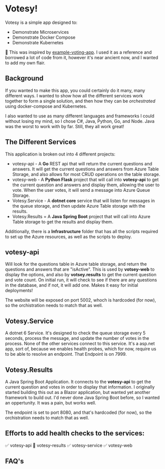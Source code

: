 # Votesy!

Votesy is a simple app designed to:
* Demonstrate Microservices
* Demonstrate Docker Compose
* Demonstrate Kubernetes


🚀 This was inspired by [example-voting-app](https://github.com/dockersamples/example-voting-app). I used it as a reference and borrowed a lot of code from it, however it's near ancient now, and I wanted to add my own flair.

## Background

If you wanted to make this app, you could certainly do it many, many different ways. I wanted to show how all the different services work together to form a single solution, and then how they can be *orchestrated* using docker-compose and Kubernetes.

I also wanted to use as many different languages and frameworks I could without losing my mind, so I chose C#, Java, Python, Go, and Node. Java was the worst to work with by far. Still, they all work great!

## The Different Services

This application is broken out into 4 different projects:
* votesy-api - A **Go** REST api that will return the current questions and answers. It will get the current questions and answers from Azure Table Storage, and also allows for most CRUD operations on the table storage.
* votesy-web - A **Python Flask** project that will call into **votesy-api** to get the current question and answers and display them, allowing the user to vote. When the user votes, it will send a message into Azure Queue Storage.
* Votesy.Service - A **dotnet core** service that will listen for messages in the queue storage, and then update Azure Table storage with the results.
* Votesy.Results = A **Java Spring Boot** project that will call into Azure Table storage to get the results and display them.

Additionally, there is a **Infrastructure** folder that has all the scripts required to set up the Azure resources, as well as the scripts to deploy.

## votesy-api
Will look for the questions table in Azure table storage, and return the questions and answers that are "isActive". This is used by **votsey-web** to display the options, and also by **votsey.results** to get the current question and vote count. On initial run, it will check to see if there are any questions in the database, and if not, it will add one. Makes it easy for initial deployments!

The website will be exposed on port 5002, whoch is hardcoded (for now), so the orchistration needs to match that as well.

## Votesy.Service
A dotnet 6 Service. It's designed to check the queue storage every 5 seconds, process the message, and update the number of votes in the process. None of the other services connect to this service. It's a asp.net app, sort of, because we enables health probes, which for now, require us to be able to resolve an endpoint. That Endpoint is on 7999.

## Votesy.Results
A Java Spring Boot Application. It connects to the **votesy-api** to get the current question and votes in order to display that information. I originally started building this out as a Blazor application, but wanted yet another framework to build out. I'd never done Java Spring Boot before, so I wanted an oppertunity. It was a pain, but works well.

The endpoint is set to port 8080, and that's hardcoded (for now), so the orchistration needs to match that as well.

## Efforts to add health checks to the services:
✅ votesy-api
🚫 votesy-results
✅ votesy-service
✅ votesy-web

## FAQ's
